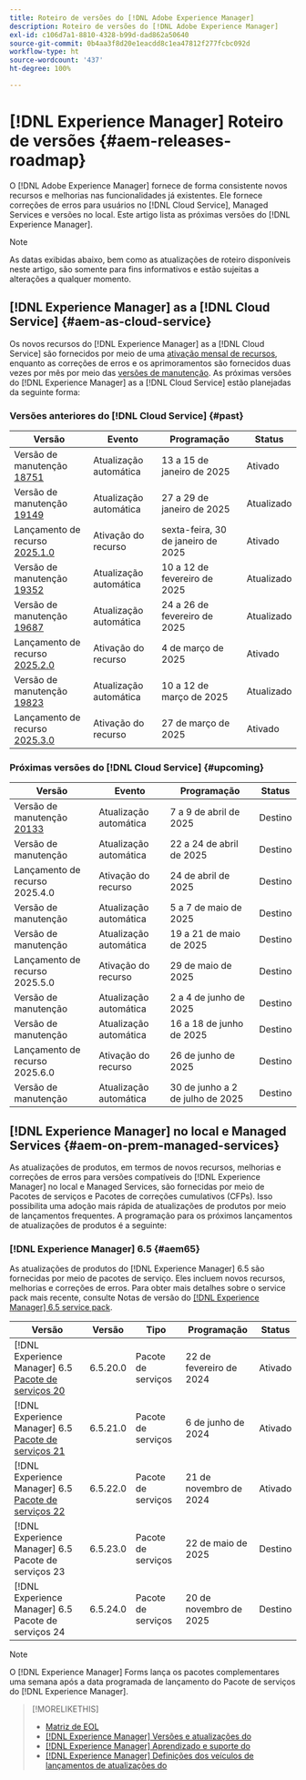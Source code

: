 ```yaml
---
title: Roteiro de versões do [!DNL Adobe Experience Manager]
description: Roteiro de versões do [!DNL Adobe Experience Manager]
exl-id: c106d7a1-8810-4328-b99d-dad862a50640
source-git-commit: 0b4aa3f8d20e1eacdd8c1ea47812f277fcbc092d
workflow-type: ht
source-wordcount: '437'
ht-degree: 100%

---
```



# [!DNL Experience Manager] Roteiro de versões {#aem-releases-roadmap}

O [!DNL Adobe Experience Manager] fornece de forma consistente novos recursos e melhorias nas funcionalidades já existentes. Ele fornece correções de erros para usuários no [!DNL Cloud Service], Managed Services e versões no local. Este artigo lista as próximas versões do [!DNL Experience Manager].

>[!NOTE]
>
>As datas exibidas abaixo, bem como as atualizações de roteiro disponíveis neste artigo, são somente para fins informativos e estão sujeitas a alterações a qualquer momento.

## [!DNL Experience Manager] as a [!DNL Cloud Service] {#aem-as-cloud-service}

Os novos recursos do [!DNL Experience Manager] as a [!DNL Cloud Service] são fornecidos por meio de uma [ativação mensal de recursos](https://experienceleague.adobe.com/pt-br/docs/experience-manager-cloud-service/content/release-notes/release-notes/release-notes-current), enquanto as correções de erros e os aprimoramentos são fornecidos duas vezes por mês por meio das [versões de manutenção](https://experienceleague.adobe.com/pt-br/docs/experience-manager-cloud-service/content/release-notes/maintenance/latest).
As próximas versões do [!DNL Experience Manager] as a [!DNL Cloud Service] estão planejadas da seguinte forma:

### Versões anteriores do [!DNL Cloud Service] {#past}

| Versão | Evento | Programação | Status |
|---|---|---|---|
| Versão de manutenção [18751](https://experienceleague.adobe.com/pt-br/docs/experience-manager-cloud-service/content/release-notes/maintenance/2025/2025-1-0#18751) | Atualização automática | 13 a 15 de janeiro de 2025 | Ativado |
| Versão de manutenção [19149](https://experienceleague.adobe.com/pt-br/docs/experience-manager-cloud-service/content/release-notes/maintenance/2025/2025-1-0#19149) | Atualização automática | 27 a 29 de janeiro de 2025 | Atualizado |
| Lançamento de recurso [2025.1.0](https://experienceleague.adobe.com/pt-br/docs/experience-manager-cloud-service/content/release-notes/release-notes/2025/release-notes-2025-1-0) | Ativação do recurso | sexta-feira, 30 de janeiro de 2025 | Ativado |
| Versão de manutenção [19352](https://experienceleague.adobe.com/pt-br/docs/experience-manager-cloud-service/content/release-notes/maintenance/2025/2025-2-0#19352) | Atualização automática | 10 a 12 de fevereiro de 2025 | Atualizado |
| Versão de manutenção [19687](https://experienceleague.adobe.com/pt-br/docs/experience-manager-cloud-service/content/release-notes/maintenance/2025/2025-2-0#19687) | Atualização automática | 24 a 26 de fevereiro de 2025 | Atualizado |
| Lançamento de recurso [2025.2.0](https://experienceleague.adobe.com/pt-br/docs/experience-manager-cloud-service/content/release-notes/release-notes/2025/release-notes-2025-2-0) | Ativação do recurso | 4 de março de 2025 | Ativado |
| Versão de manutenção [19823](https://experienceleague.adobe.com/pt-br/docs/experience-manager-cloud-service/content/release-notes/maintenance/2025/2025-3-0#19823) | Atualização automática | 10 a 12 de março de 2025 | Atualizado |
| Lançamento de recurso [2025.3.0](https://experienceleague.adobe.com/pt-br/docs/experience-manager-cloud-service/content/release-notes/release-notes/release-notes-current) | Ativação do recurso | 27 de março de 2025 | Ativado |

### Próximas versões do [!DNL Cloud Service] {#upcoming}

| Versão | Evento | Programação | Status |
|---|---|---|---|
| Versão de manutenção [20133](https://experienceleague.adobe.com/pt-br/docs/experience-manager-cloud-service/content/release-notes/maintenance/latest) | Atualização automática | 7 a 9 de abril de 2025 | Destino |
| Versão de manutenção | Atualização automática | 22 a 24 de abril de 2025 | Destino |
| Lançamento de recurso 2025.4.0 | Ativação do recurso | 24 de abril de 2025 | Destino |
| Versão de manutenção | Atualização automática | 5 a 7 de maio de 2025 | Destino |
| Versão de manutenção | Atualização automática | 19 a 21 de maio de 2025 | Destino |
| Lançamento de recurso 2025.5.0 | Ativação do recurso | 29 de maio de 2025 | Destino |
| Versão de manutenção | Atualização automática | 2 a 4 de junho de 2025 | Destino |
| Versão de manutenção | Atualização automática | 16 a 18 de junho de 2025 | Destino |
| Lançamento de recurso 2025.6.0 | Ativação do recurso | 26 de junho de 2025 | Destino |
| Versão de manutenção | Atualização automática | 30 de junho a 2 de julho de 2025 | Destino |

## [!DNL Experience Manager] no local e Managed Services {#aem-on-prem-managed-services}

As atualizações de produtos, em termos de novos recursos, melhorias e correções de erros para versões compatíveis do [!DNL Experience Manager] no local e Managed Services, são fornecidas por meio de Pacotes de serviços e Pacotes de correções cumulativos (CFPs). Isso possibilita uma adoção mais rápida de atualizações de produtos por meio de lançamentos frequentes. A programação para os próximos lançamentos de atualizações de produtos é a seguinte:

### [!DNL Experience Manager] 6.5 {#aem65}

As atualizações de produtos do [!DNL Experience Manager] 6.5 são fornecidas por meio de pacotes de serviço. Eles incluem novos recursos, melhorias e correções de erros. Para obter mais detalhes sobre o service pack mais recente, consulte Notas de versão do [[!DNL Experience Manager] 6.5 service pack](https://experienceleague.adobe.com/pt-br/docs/experience-manager-65/content/release-notes/release-notes).

| Versão | Versão | Tipo | Programação | Status |
|---|---|---|---|---|
| [!DNL Experience Manager] 6.5 [Pacote de serviços 20](https://experienceleague.adobe.com/pt-br/docs/experience-manager-65/content/release-notes/service-pack/6-5-20) | 6.5.20.0 | Pacote de serviços | 22 de fevereiro de 2024 | Ativado |
| [!DNL Experience Manager] 6.5 [Pacote de serviços 21](https://experienceleague.adobe.com/pt-br/docs/experience-manager-65/content/release-notes/service-pack/6-5-21) | 6.5.21.0 | Pacote de serviços | 6 de junho de 2024 | Ativado |
| [!DNL Experience Manager] 6.5 [Pacote de serviços 22](https://experienceleague.adobe.com/pt-br/docs/experience-manager-65/content/release-notes/release-notes) | 6.5.22.0 | Pacote de serviços | 21 de novembro de 2024 | Ativado |
| [!DNL Experience Manager] 6.5 Pacote de serviços 23 | 6.5.23.0 | Pacote de serviços | 22 de maio de 2025 | Destino |
| [!DNL Experience Manager] 6.5 Pacote de serviços 24 | 6.5.24.0 | Pacote de serviços | 20 de novembro de 2025 | Destino |

>[!NOTE]
>
>O [!DNL Experience Manager] Forms lança os pacotes complementares uma semana após a data programada de lançamento do Pacote de serviços do [!DNL Experience Manager].

>[!MORELIKETHIS]
>
>* [Matriz de EOL](https://helpx.adobe.com/br/support/programs/eol-matrix.html)
>* [[!DNL Experience Manager] Versões e atualizações do](https://experienceleague.adobe.com/pt-br/docs/experience-manager-release-information/aem-release-updates/aem-releases-updates)
>* [[!DNL Experience Manager] Aprendizado e suporte do](https://experienceleague.adobe.com/pt-br/docs/experience-manager-cloud-service)
>* [[!DNL Experience Manager] Definições dos veículos de lançamentos de atualizações do](/help/using/update-release-vehicle-definitions.md)
